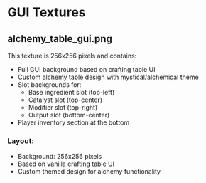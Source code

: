 # GUI Textures

## alchemy_table_gui.png

This texture is 256x256 pixels and contains:

- Full GUI background based on crafting table UI
- Custom alchemy table design with mystical/alchemical theme
- Slot backgrounds for:
  - Base ingredient slot (top-left)
  - Catalyst slot (top-center) 
  - Modifier slot (top-right)
  - Output slot (bottom-center)
- Player inventory section at the bottom

### Layout:
- Background: 256x256 pixels
- Based on vanilla crafting table UI
- Custom themed design for alchemy functionality 